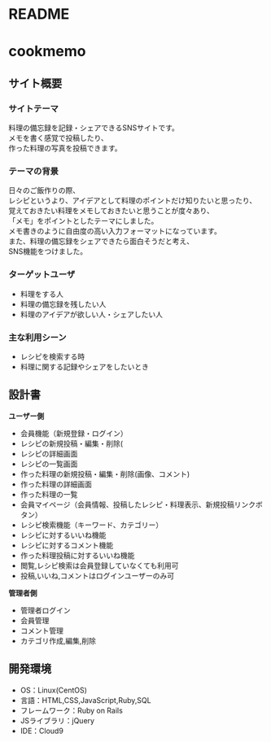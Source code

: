 # README

# cookmemo

## サイト概要
### サイトテーマ
料理の備忘録を記録・シェアできるSNSサイトです。<br>
メモを書く感覚で投稿したり、<br>
作った料理の写真を投稿できます。

### テーマの背景
日々のご飯作りの際、<br>
レシピというより、アイデアとして料理のポイントだけ知りたいと思ったり、<br>
覚えておきたい料理をメモしておきたいと思うことが度々あり、<br>
「メモ」をポイントとしたテーマにしました。<br>
メモ書きのように自由度の高い入力フォーマットになっています。<br>
また、料理の備忘録をシェアできたら面白そうだと考え、<br>
SNS機能をつけました。<br>


### ターゲットユーザ
- 料理をする人
- 料理の備忘録を残したい人
- 料理のアイデアが欲しい人・シェアしたい人

### 主な利用シーン
- レシピを検索する時
- 料理に関する記録やシェアをしたいとき


## 設計書
**ユーザー側**<br>
- 会員機能（新規登録・ログイン）
- レシピの新規投稿・編集・削除(
- レシピの詳細画面
- レシピの一覧画面
- 作った料理の新規投稿・編集・削除(画像、コメント)
- 作った料理の詳細画面
- 作った料理の一覧
- 会員マイページ（会員情報、投稿したレシピ・料理表示、新規投稿リンクボタン）
- レシピ検索機能（キーワード、カテゴリー）
- レシピに対するいいね機能
- レシピに対するコメント機能
- 作った料理投稿に対するいいね機能
- 閲覧,レシピ検索は会員登録していなくても利用可
- 投稿,いいね,コメントはログインユーザーのみ可<br>

**管理者側**<br>
- 管理者ログイン
- 会員管理
- コメント管理
- カテゴリ作成,編集,削除

## 開発環境
- OS：Linux(CentOS)
- 言語：HTML,CSS,JavaScript,Ruby,SQL
- フレームワーク：Ruby on Rails
- JSライブラリ：jQuery
- IDE：Cloud9
